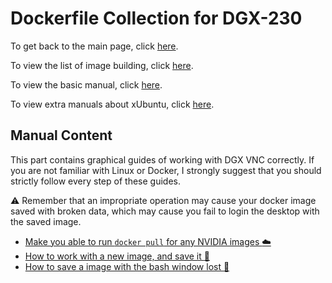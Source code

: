 # Dockerfile Collection for DGX-230

To get back to the main page, click [here](./index).

To view the list of image building, click [here](./dockerlist).

To view the basic manual, click [here](./manual).

To view extra manuals about xUbuntu, click [here](./manual-xubuntu).

## Manual Content

This part contains graphical guides of working with DGX VNC correctly. If you are not familiar with Linux or Docker, I strongly suggest that you should strictly follow every step of these guides.

:warning: Remember that an impropriate operation may cause your docker image saved with broken data, which may cause you fail to login the desktop with the saved image.

* [Make you able to run `docker pull` for any NVIDIA images :cloud:](./manual-session/ngc)
* [How to work with a new image, and save it :beginner:](./manual-session/interactive)
* [How to save a image with the bash window lost :beginner:](./manual-session/backend)
